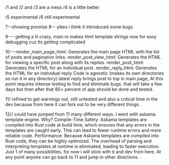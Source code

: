 /1 and /2 and /3 are a mess   /4 is a little better 

/5 experimental /6 still experimental

7--showing promise
8-- yikes i think it introduced some bugs


9--- getting a lil crazy, main.rs makes html template strings now for easy debugging cuz its getting complicated


10---render_main_page_html: Generates the main page HTML with the list of posts and pagination links.
render_post_view_html: Generates the HTML for viewing a specific post along with its replies.
render_post_html: Generates the HTML for an individual post.
render_reply_html: Generates the HTML for an individual reply 
Code is agnostic (makes its own directories so run it in any directory)
latest reply brings post to top in main page, 
At this point requires intense testing to find and eliminate bugs. that will take a few days
but then after that 80+ percent of app should be done and tested. 

11/ refined to get warnings out, still untested and also a critical time in the dev because from here it can fork out to 
be very different things. 

12// could have jumped from 11 many different ways. I went with askama template engine. Why? Compile-Time Safety: Askama templates are compiled into Rust code at build time, which ensures that any errors in the templates are caught early. This can lead to fewer runtime errors and more reliable code. Performance: Because Askama templates are compiled into Rust code, they can be highly optimized. The overhead of parsing and interpreting templates at runtime is eliminated, leading to faster execution. Just 1 of many possibilities, for now i will stick with it and dev from here. At any point anyone can go back to 11 and jump in other directions. . 
